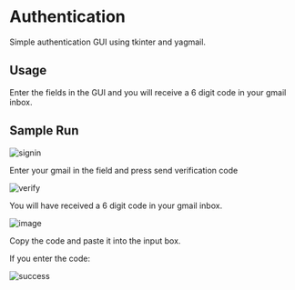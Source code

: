 # Authentication

Simple authentication GUI using tkinter and yagmail. 

## Usage 

Enter the fields in the GUI and you will receive a 6 digit code in your gmail inbox. 

## Sample Run

![signin](https://user-images.githubusercontent.com/74515743/168273975-5907bb1c-c605-48a7-aadc-7c8f2399f62b.png)

Enter your gmail in the field and press send verification code

![verify](https://user-images.githubusercontent.com/74515743/168274036-5317e3c5-bc15-42a2-8079-7bb1814fa42b.png)

You will have received a 6 digit code in your gmail inbox. 

![image](https://user-images.githubusercontent.com/74515743/168202477-8da271c5-191c-4c77-b39c-9c9bb30ef201.png)

Copy the code and paste it into the input box. 

If you enter the code:

![success](https://user-images.githubusercontent.com/74515743/168274090-73e46a44-d009-4861-ba77-7ac80d715e78.png)
